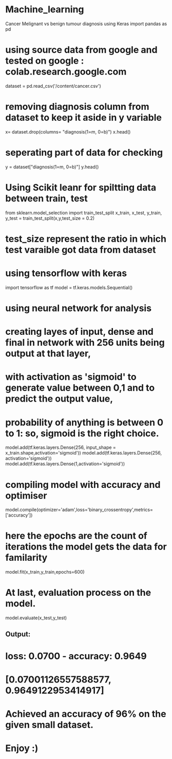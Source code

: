 # Machine_learning
Cancer Melignant vs benign tumour diagnosis using Keras
import pandas as pd
# using source data from google and tested on google : colab.research.google.com
dataset = pd.read_csv('/content/cancer.csv')
# removing diagnosis column from dataset to keep it aside in y variable
x= dataset.drop(columns= "diagnosis(1=m, 0=b)")
x.head()
# seperating part of data for checking
y = dataset["diagnosis(1=m, 0=b)"]
y.head()
# Using Scikit leanr for spiltting data between train, test 
from sklearn.model_selection import train_test_split
x_train, x_test, y_train, y_test = train_test_split(x,y,test_size = 0.2)
# test_size represent the ratio in which test varaible got data from dataset

# using tensorflow with keras
import tensorflow as tf
model = tf.keras.models.Sequential() 
# using neural network for analysis
# creating layes of input, dense and final in network with 256 units being output at that layer,
# with activation as 'sigmoid' to generate value between 0,1 and to predict the output value,
# probability of anything is between 0 to 1: so, sigmoid is the right choice.
model.add(tf.keras.layers.Dense(256, input_shape = x_train.shape,activation='sigmoid'))
model.add(tf.keras.layers.Dense(256, activation='sigmoid'))
model.add(tf.keras.layers.Dense(1,activation='sigmoid'))

# compiling model with accuracy and optimiser
model.compile(optimizer='adam',loss='binary_crossentropy',metrics=['accuracy'])
# here the epochs are the count of iterations the model gets the data for familarity
model.fit(x_train,y_train,epochs=600)

# At last, evaluation process on the model.
model.evaluate(x_test,y_test)

## Output: 
# loss: 0.0700 - accuracy: 0.9649
# [0.07001126557588577, 0.9649122953414917]
# Achieved an accuracy of 96% on the given small dataset.


# Enjoy :)
